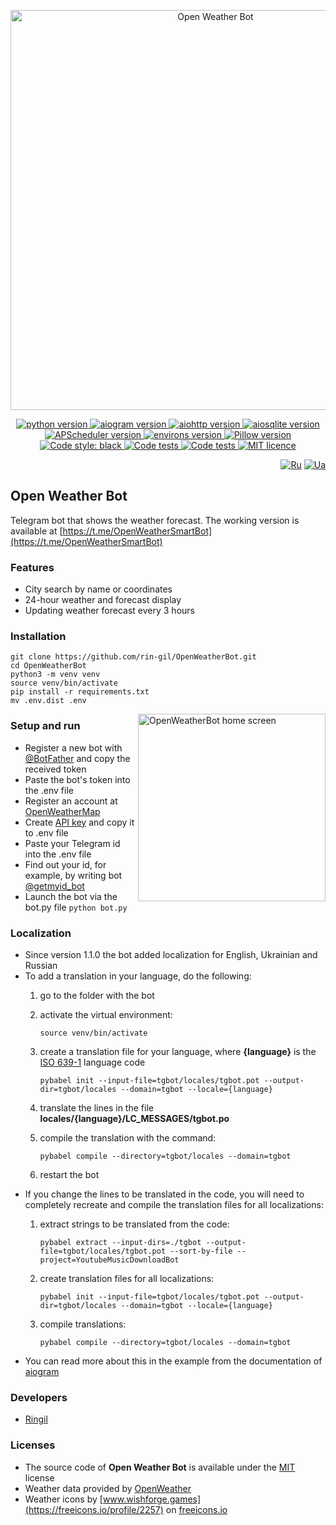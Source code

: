 <p align="center">
    <img src="https://repository-images.githubusercontent.com/559574279/ac1f8317-c07c-4c0f-a4e4-c49ae01237cd" alt="Open Weather Bot" width="640">
</p>

<p align="center">
    <a href="https://www.python.org/downloads/release/python-3108/">
        <img src="https://img.shields.io/badge/python-v3.10-informational" alt="python version">
    </a>
    <a href="https://pypi.org/project/aiogram/2.23.1/">
        <img src="https://img.shields.io/badge/aiogram-v2.23.1-informational" alt="aiogram version">
    </a>
    <a href="https://pypi.org/project/aiohttp/3.8.3/">
        <img src="https://img.shields.io/badge/aiohttp-v3.8.3-informational" alt="aiohttp version">
    </a>
    <a href="https://pypi.org/project/aiosqlite/0.17.0/">
        <img src="https://img.shields.io/badge/aiosqlite-v0.17.0-informational" alt="aiosqlite version">
    </a>
    <a href="https://pypi.org/project/APScheduler/3.9.1.post1/">
        <img src="https://img.shields.io/badge/APScheduler-v3.9.1.post1-informational" alt="APScheduler version">
    </a>
    <a href="https://pypi.org/project/environs/9.5.0/">
        <img src="https://img.shields.io/badge/environs-v9.5.0-informational" alt="environs version">
    </a>
    <a href="https://pypi.org/project/Pillow/9.3.0/">
        <img src="https://img.shields.io/badge/Pillow-v9.3.0-informational" alt="Pillow version">
    </a>
    <a href="https://github.com/psf/black">
        <img alt="Code style: black" src="https://img.shields.io/badge/code%20style-black-black.svg">
    </a>
    <a href="https://github.com/rin-gil/OpenWeatherBot/actions/workflows/tests.yml">
        <img src="https://github.com/rin-gil/OpenWeatherBot/actions/workflows/tests.yml/badge.svg" alt="Code tests">
    </a>
    <a href="https://github.com/rin-gil/OpenWeatherBot/actions/workflows/codeql.yml">
        <img src="https://github.com/rin-gil/OpenWeatherBot/actions/workflows/codeql.yml/badge.svg" alt="Code tests">
    </a>
    <a href="https://github.com/rin-gil/OpenWeatherBot/blob/master/LICENCE">
        <img src="https://img.shields.io/badge/licence-MIT-success" alt="MIT licence">
    </a>
</p>

<p align="right">
    <a href="https://github.com/rin-gil/OpenWeatherBot/blob/master/README.ru.md">
        <img src="https://raw.githubusercontent.com/rin-gil/rin-gil/main/assets/img/icons/flags/russia_24x24.png" alt="Ru"></a>
    <a href="https://github.com/rin-gil/OpenWeatherBot/blob/master/README.ua.md">
        <img src="https://raw.githubusercontent.com/rin-gil/rin-gil/main/assets/img/icons/flags/ukraine_24x24.png" alt="Ua">
    </a>
</p>

## Open Weather Bot

Telegram bot that shows the weather forecast.
The working version is available at [https://t.me/OpenWeatherSmartBot](https://t.me/OpenWeatherSmartBot)

### Features

* City search by name or coordinates
* 24-hour weather and forecast display
* Updating weather forecast every 3 hours

### Installation

```
git clone https://github.com/rin-gil/OpenWeatherBot.git
cd OpenWeatherBot
python3 -m venv venv
source venv/bin/activate
pip install -r requirements.txt
mv .env.dist .env
```

<img align="right" width="300" src="https://raw.githubusercontent.com/rin-gil/rin-gil/main/assets/img/projects/OpenWeatherBot/screenshot_en.png" alt="OpenWeatherBot home screen">

### Setup and run

* Register a new bot with [@BotFather](https://t.me/BotFather) and copy the received token
* Paste the bot's token into the .env file
* Register an account at [OpenWeatherMap](https://home.openweathermap.org/users/sign_in)
* Create [API key](https://home.openweathermap.org/api_keys) and copy it to .env file
* Paste your Telegram id into the .env file
* Find out your id, for example, by writing bot [@getmyid_bot](https://t.me/getmyid_bot)
* Launch the bot via the bot.py file `python bot.py`

### Localization

* Since version 1.1.0 the bot added localization for English, Ukrainian and Russian
* To add a translation in your language, do the following:
  1. go to the folder with the bot
  2. activate the virtual environment:

     `source venv/bin/activate`
  3. create a translation file for your language, where **{language}** is the [ISO 639-1](https://en.wikipedia.org/wiki/List_of_ISO_639-1_codes) language code

     `pybabel init --input-file=tgbot/locales/tgbot.pot --output-dir=tgbot/locales --domain=tgbot --locale={language}`
  4. translate the lines in the file **locales/{language}/LC_MESSAGES/tgbot.po**
  5. compile the translation with the command:

     `pybabel compile --directory=tgbot/locales --domain=tgbot`
  6. restart the bot
* If you change the lines to be translated in the code, you will need to completely recreate and compile the 
  translation files for all localizations:
  1. extract strings to be translated from the code:

     `pybabel extract --input-dirs=./tgbot --output-file=tgbot/locales/tgbot.pot --sort-by-file --project=YoutubeMusicDownloadBot`
  2. create translation files for all localizations:

     `pybabel init --input-file=tgbot/locales/tgbot.pot --output-dir=tgbot/locales --domain=tgbot --locale={language}`
  3. compile translations:

     `pybabel compile --directory=tgbot/locales --domain=tgbot`
* You can read more about this in the example from the documentation of [aiogram](https://docs.aiogram.dev/en/latest/examples/i18n_example.html)

### Developers

* [Ringil](https://github.com/rin-gil)

### Licenses

* The source code of **Open Weather Bot** is available under the [MIT](https://github.com/rin-gil/OpenWeatherBot/blob/master/LICENCE) license
* Weather data provided by [OpenWeather](https://openweathermap.org/)
* Weather icons by [www.wishforge.games](https://freeicons.io/profile/2257) on [freeicons.io](https://freeicons.io/)

